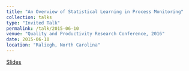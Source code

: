 ```yaml
---
title: "An Overview of Statistical Learning in Process Monitoring"
collection: talks
type: "Invited Talk"
permalink: /talk/2015-06-10
venue: "Quality and Productivity Research Conference, 2016"
date: 2015-06-10
location: "Raliegh, North Carolina"
---
```


[Slides](http://weeseml.github.io/files/A_Meta_Analysis_of_Response_Surface_Designs.pdf)
